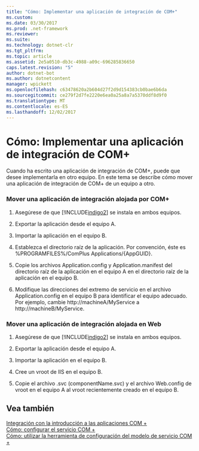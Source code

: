 ```yaml
---
title: "Cómo: Implementar una aplicación de integración de COM+"
ms.custom: 
ms.date: 03/30/2017
ms.prod: .net-framework
ms.reviewer: 
ms.suite: 
ms.technology: dotnet-clr
ms.tgt_pltfrm: 
ms.topic: article
ms.assetid: 2e5a0510-db3c-4988-a09c-696285836650
caps.latest.revision: "5"
author: dotnet-bot
ms.author: dotnetcontent
manager: wpickett
ms.openlocfilehash: c63478620a2b604d27f2d9d154383cb0bae6b6da
ms.sourcegitcommit: ce279f2d7fe2220e6ea0a25a8a7a5370ddf8d9f0
ms.translationtype: MT
ms.contentlocale: es-ES
ms.lasthandoff: 12/02/2017
---
```

# <a name="how-to-deploy-a-com-integration-application"></a>Cómo: Implementar una aplicación de integración de COM+
Cuando ha escrito una aplicación de integración de COM+, puede que desee implementarla en otro equipo. En este tema se describe cómo mover una aplicación de integración de COM+ de un equipo a otro.  
  
### <a name="moving-a-com-hosted-integration-app"></a>Mover una aplicación de integración alojada por COM+  
  
1.  Asegúrese de que [!INCLUDE[indigo2](../../../../includes/indigo2-md.md)] se instala en ambos equipos.  
  
2.  Exportar la aplicación desde el equipo A.  
  
3.  Importar la aplicación en el equipo B.  
  
4.  Establezca el directorio raíz de la aplicación. Por convención, éste es %PROGRAMFILES%/ComPlus Applications/{AppGUID}.  
  
5.  Copie los archivos Application.config y Application.manifest del directorio raíz de la aplicación en el equipo A en el directorio raíz de la aplicación en el equipo B.  
  
6.  Modifique las direcciones del extremo de servicio en el archivo Application.config en el equipo B para identificar el equipo adecuado. Por ejemplo, cambie http://machineA/MyService a http://machineB/MyService.  
  
### <a name="moving-a-web-hosted-integration-application"></a>Mover una aplicación de integración alojada en Web  
  
1.  Asegúrese de que [!INCLUDE[indigo2](../../../../includes/indigo2-md.md)] se instala en ambos equipos.  
  
2.  Exportar la aplicación desde el equipo A.  
  
3.  Importar la aplicación en el equipo B.  
  
4.  Cree un vroot de IIS en el equipo B.  
  
5.  Copie el archivo .svc (componentName.svc) y el archivo Web.config de vroot en el equipo A al vroot recientemente creado en el equipo B.  
  
## <a name="see-also"></a>Vea también  
 [Integración con la introducción a las aplicaciones COM +](../../../../docs/framework/wcf/feature-details/integrating-with-com-plus-applications-overview.md)  
 [Cómo: configurar el servicio COM +](../../../../docs/framework/wcf/feature-details/how-to-configure-com-service-settings.md)  
 [Cómo: utilizar la herramienta de configuración del modelo de servicio COM +](../../../../docs/framework/wcf/feature-details/how-to-use-the-com-service-model-configuration-tool.md)
